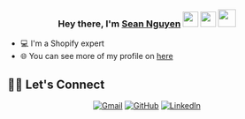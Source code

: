 
<h3 align="center">Hey there, I'm <a href="https://www.upwork.com/freelancers/perfector" >Sean Nguyen</a> <img src="https://media.giphy.com/media/hvRJCLFzcasrR4ia7z/giphy.gif" width="28"> <img src="https://emojis.slackmojis.com/emojis/images/1531849430/4246/blob-sunglasses.gif?1531849430" width="28"/> <img src = "https://media2.giphy.com/media/QssGEmpkyEOhBCb7e1/giphy.gif?cid=ecf05e47a0n3gi1bfqntqmob8g9aid1oyj2wr3ds3mg700bl&rid=giphy.gif" width = 32px></h3>

* 💻 I'm a Shopify expert 
* 🌐 You can see more of my profile on  <a href="https://www.upwork.com/freelancers/perfector"  target="__blank" rel="noopener noreferrer">[here](https://www.upwork.com/freelancers/perfector)</a>

## 🙋‍♀️ Let's Connect
<p align="center">
	<a href="mailto:sown.nguyen006@gmail.com" target="__blank" rel="noopener noreferrer"><img src="https://img.icons8.com/bubbles/50/000000/gmail.png" alt="Gmail"/></a>
	<a href="https://github.com/PerfectorCo" target="__blank" rel="noopener noreferrer"><img src="https://img.icons8.com/bubbles/50/000000/github.png" alt="GitHub"/></a>
	<a href="https://www.linkedin.com/in/seanspencer6" target="__blank" rel="noopener noreferrer"><img src="https://img.icons8.com/bubbles/50/000000/linkedin.png" alt="LinkedIn"/></a>
</p>

